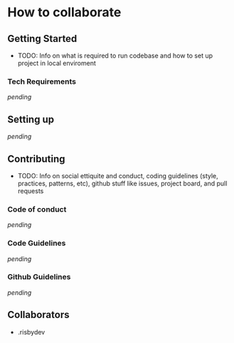 # How to collaborate

## Getting Started
- TODO: Info on what is required to run codebase and how to set up project in local enviroment

### Tech Requirements
_pending_

## Setting up
_pending_

## Contributing
- TODO: Info on social ettiquite and conduct, coding guidelines (style, practices, patterns, etc), github stuff like issues, project board, and pull requests

### Code of conduct
_pending_

### Code Guidelines
_pending_

### Github Guidelines
_pending_

## Collaborators
- .risbydev
